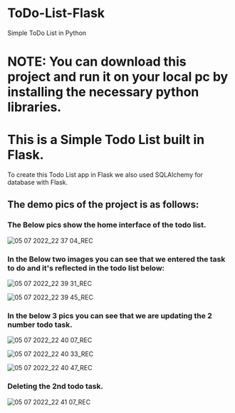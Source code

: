 # ToDo-List-Flask
Simple ToDo List in Python

# NOTE: **You can download this project and run it on your local pc by installing the necessary python libraries.**

# This is a Simple Todo List built in Flask.

To create this Todo List app in Flask we also used SQLAlchemy for database with Flask. 

## The demo pics of the project is as follows:

### The Below pics show the home interface of the todo list.

![05 07 2022_22 37 04_REC](https://user-images.githubusercontent.com/71562512/177601805-4be67607-41e7-4153-8881-356dc285baa8.png)

### In the Below two images you can see that we entered the task to do and it's reflected in the todo list below:

![05 07 2022_22 39 31_REC](https://user-images.githubusercontent.com/71562512/177601839-19d55ee6-78dc-433c-8888-c51252504b88.png)

![05 07 2022_22 39 45_REC](https://user-images.githubusercontent.com/71562512/177601867-741f0eb9-b8e0-4c2a-a086-18fd8452d03a.png)

### In the below 3 pics you can see that we are updating the 2 number todo task.


![05 07 2022_22 40 07_REC](https://user-images.githubusercontent.com/71562512/177601896-e86b566d-689b-40a2-8ff5-a348380d132e.png)

![05 07 2022_22 40 33_REC](https://user-images.githubusercontent.com/71562512/177601927-7f62913a-53bd-4cc9-a6b8-d2634d235c17.png)

![05 07 2022_22 40 47_REC](https://user-images.githubusercontent.com/71562512/177601934-79ebe6f3-0459-49b8-b2d6-99addf89a4b0.png)

### Deleting the 2nd todo task.

![05 07 2022_22 41 07_REC](https://user-images.githubusercontent.com/71562512/177601960-2f6ac541-c3a5-4592-a314-d3951fc3de40.png)
